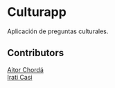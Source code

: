 # Culturapp
Aplicación de preguntas culturales.
## Contributors
[Aitor Chordá](https://github.com/aitor422)  
[Irati Casi](https://github.com/iraticasi)
